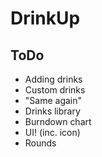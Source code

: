 # DrinkUp

## ToDo
 * Adding drinks
 * Custom drinks
 * "Same again"
 * Drinks library
 * Burndown chart
 * UI! (inc. icon)
 * Rounds
